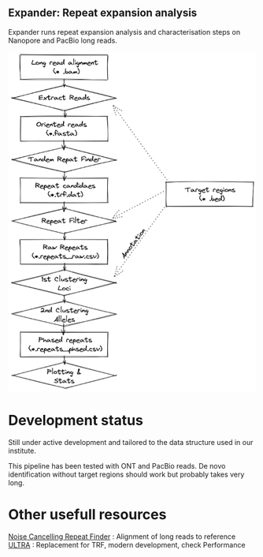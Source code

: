 Expander: Repeat expansion analysis
------------------------------------

Expander runs repeat expansion analysis and characterisation steps on Nanopore and PacBio long reads.

![Flowchart](doc/flowchart.png)


# Development status

Still under active development and tailored to the data structure used in our institute. 

This pipeline has been tested with ONT and PacBio reads. De novo identification without target regions should work but probably takes very long.


# Other usefull resources

[Noise Cancelling Repeat Finder](https://github.com/makovalab-psu/NoiseCancellingRepeatFinder) : Alignment of long reads to reference
[ULTRA](https://github.com/TravisWheelerLab/ULTRA) : Replacement for TRF, modern development, check Performance


